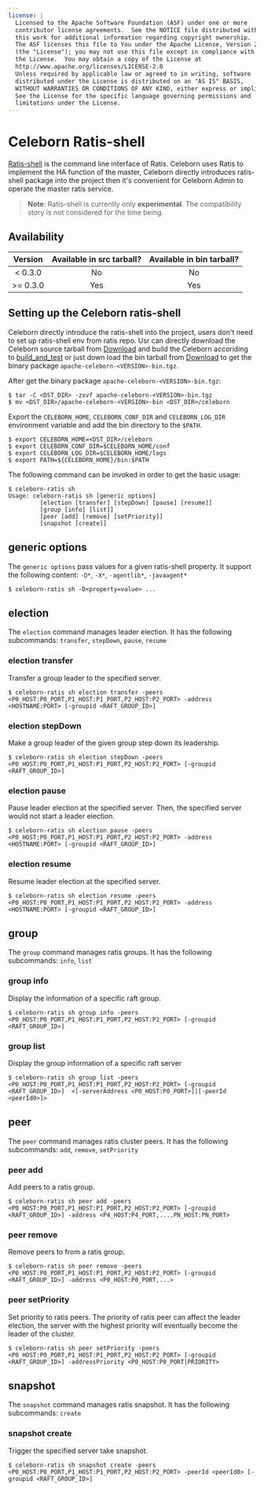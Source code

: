 ```yaml
---
license: |
  Licensed to the Apache Software Foundation (ASF) under one or more
  contributor license agreements.  See the NOTICE file distributed with
  this work for additional information regarding copyright ownership.
  The ASF licenses this file to You under the Apache License, Version 2.0
  (the "License"); you may not use this file except in compliance with
  the License.  You may obtain a copy of the License at
  http://www.apache.org/licenses/LICENSE-2.0
  Unless required by applicable law or agreed to in writing, software
  distributed under the License is distributed on an "AS IS" BASIS,
  WITHOUT WARRANTIES OR CONDITIONS OF ANY KIND, either express or implied.
  See the License for the specific language governing permissions and
  limitations under the License.
---
```



# Celeborn Ratis-shell

[Ratis-shell](https://github.com/apache/ratis/blob/master/ratis-docs/src/site/markdown/cli.md) is the command line interface of Ratis.
Celeborn uses Ratis to implement the HA function of the master, Celeborn directly introduces ratis-shell package into the project
then it's convenient for Celeborn Admin to operate the master ratis service.

> **Note**:
> Ratis-shell is currently only **experimental**.
> The compatibility story is not considered for the time being.

## Availability
|  Version  | Available in src tarball? | Available in bin tarball? |
|:---------:| :-----------------------: |:-------------------------:|
|  < 0.3.0  | No                        |            No             |
| \>= 0.3.0 | Yes                       |            Yes            |

## Setting up the Celeborn ratis-shell

Celeborn directly introduce the ratis-shell into the project, users don't need to set up ratis-shell env from ratis repo.
Usr can directly download the Celeborn source tarball from [Download](https://celeborn.apache.org/download/#security) and
build the Celeborn accoriding to [build_and_test](https://celeborn.apache.org/community/contributor_guide/build_and_test/)
or just down load the bin tarball from [Download](https://celeborn.apache.org/download/#security) to get the binary package `apache-celeborn-<VERSION>-bin.tgz`.

After get the binary package `apache-celeborn-<VERSION>-bin.tgz`:
```
$ tar -C <DST_DIR> -zxvf apache-celeborn-<VERSION>-bin.tgz
$ mv <DST_DIR>/apache-celeborn-<VERSION>-bin <DST_DIR>/celeborn
```

Export the `CELEBORN_HOME`, `CELEBORN_CONF_DIR` and `CELEBORN_LOG_DIR` environment variable and add the bin directory to the `$PATH`.
```
$ export CELEBORN_HOME=<DST_DIR>/celeborn
$ export CELEBORN_CONF_DIR=$CELEBORN_HOME/conf
$ export CELEBORN_LOG_DIR=$CELEBORN_HOME/logs
$ export PATH=${CELEBORN_HOME}/bin:$PATH
```

The following command can be invoked in order to get the basic usage:

```shell
$ celeborn-ratis sh
Usage: celeborn-ratis sh [generic options]
         [election [transfer] [stepDown] [pause] [resume]]
         [group [info] [list]]
         [peer [add] [remove] [setPriority]]
         [snapshot [create]]
```

## generic options
The `generic options` pass values for a given ratis-shell property.
It support the following content:
`-D*`, `-X*`, `-agentlib*`, `-javaagent*`

```
$ celeborn-ratis sh -D<property=value> ...
```

## election
The `election` command manages leader election.
It has the following subcommands:
`transfer`, `stepDown`, `pause`, `resume`

### election transfer
Transfer a group leader to the specified server.
```
$ celeborn-ratis sh election transfer -peers <P0_HOST:P0_PORT,P1_HOST:P1_PORT,P2_HOST:P2_PORT> -address <HOSTNAME:PORT> [-groupid <RAFT_GROUP_ID>]
```

### election stepDown
Make a group leader of the given group step down its leadership.
```
$ celeborn-ratis sh election stepDown -peers <P0_HOST:P0_PORT,P1_HOST:P1_PORT,P2_HOST:P2_PORT> [-groupid <RAFT_GROUP_ID>]
```

### election pause
Pause leader election at the specified server.
Then, the specified server would not start a leader election.
```
$ celeborn-ratis sh election pause -peers <P0_HOST:P0_PORT,P1_HOST:P1_PORT,P2_HOST:P2_PORT> -address <HOSTNAME:PORT> [-groupid <RAFT_GROUP_ID>]
```

### election resume
Resume leader election at the specified server.
```
$ celeborn-ratis sh election resume -peers <P0_HOST:P0_PORT,P1_HOST:P1_PORT,P2_HOST:P2_PORT> -address <HOSTNAME:PORT> [-groupid <RAFT_GROUP_ID>]
```

## group
The `group` command manages ratis groups.
It has the following subcommands:
`info`, `list`

### group info
Display the information of a specific raft group.
```
$ celeborn-ratis sh group info -peers <P0_HOST:P0_PORT,P1_HOST:P1_PORT,P2_HOST:P2_PORT> [-groupid <RAFT_GROUP_ID>]
```

### group list
Display the group information of a specific raft server
```
$ celeborn-ratis sh group list -peers <P0_HOST:P0_PORT,P1_HOST:P1_PORT,P2_HOST:P2_PORT> [-groupid <RAFT_GROUP_ID>]  <[-serverAddress <P0_HOST:P0_PORT>]|[-peerId <peerId0>]>
```

## peer
The `peer` command manages ratis cluster peers.
It has the following subcommands:
`add`, `remove`, `setPriority`

### peer add
Add peers to a ratis group.
```
$ celeborn-ratis sh peer add -peers <P0_HOST:P0_PORT,P1_HOST:P1_PORT,P2_HOST:P2_PORT> [-groupid <RAFT_GROUP_ID>] -address <P4_HOST:P4_PORT,...,PN_HOST:PN_PORT>
```

### peer remove
Remove peers to from a ratis group.
```
$ celeborn-ratis sh peer remove -peers <P0_HOST:P0_PORT,P1_HOST:P1_PORT,P2_HOST:P2_PORT> [-groupid <RAFT_GROUP_ID>] -address <P0_HOST:P0_PORT,...>
```

### peer setPriority
Set priority to ratis peers.
The priority of ratis peer can affect the leader election, the server with the highest priority will eventually become the leader of the cluster.
```
$ celeborn-ratis sh peer setPriority -peers <P0_HOST:P0_PORT,P1_HOST:P1_PORT,P2_HOST:P2_PORT> [-groupid <RAFT_GROUP_ID>] -addressPriority <P0_HOST:P0_PORT|PRIORITY>
```
## snapshot
The `snapshot` command manages ratis snapshot.
It has the following subcommands:
`create`

### snapshot create
Trigger the specified server take snapshot.
```
$ celeborn-ratis sh snapshot create -peers <P0_HOST:P0_PORT,P1_HOST:P1_PORT,P2_HOST:P2_PORT> -peerId <peerId0> [-groupid <RAFT_GROUP_ID>]
```

